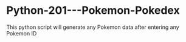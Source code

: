 # Python-201---Pokemon-Pokedex
This python script will generate any Pokemon data after entering any Pokemon ID
